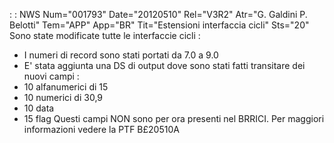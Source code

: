  :  : NWS Num="001793" Date="20120510" Rel="V3R2" Atr="G. Galdini  P. Belotti" Tem="APP" App="BR" Tit="Estensioni interfaccia cicli" Sts="20"
Sono state modificate tutte le interfaccie cicli : 
- I numeri di record sono stati portati da 7.0 a 9.0
- E' stata aggiunta una DS di output dove sono stati fatti transitare dei nuovi campi : 
- 10 alfanumerici di 15
- 10 numerici di 30,9
- 10 data
- 15 flag
Questi campi NON sono per ora presenti nel BRRICI.
Per maggiori informazioni vedere la PTF B£20510A
